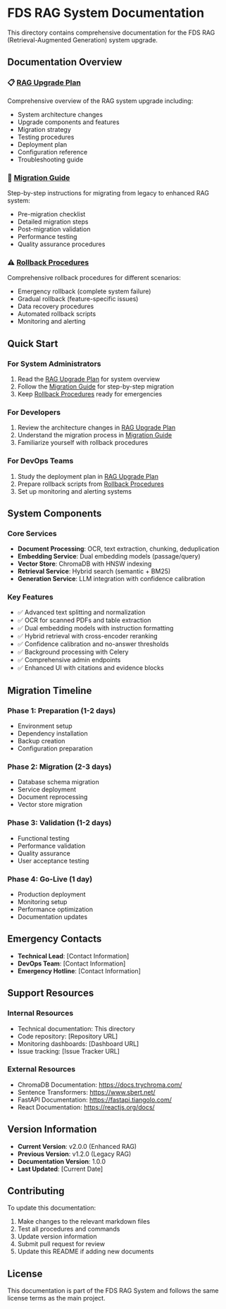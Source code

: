 # FDS RAG System Documentation

This directory contains comprehensive documentation for the FDS RAG (Retrieval-Augmented Generation) system upgrade.

## Documentation Overview

### 📋 [RAG Upgrade Plan](RAG_UPGRADE_PLAN.md)
Comprehensive overview of the RAG system upgrade including:
- System architecture changes
- Upgrade components and features
- Migration strategy
- Testing procedures
- Deployment plan
- Configuration reference
- Troubleshooting guide

### 🔄 [Migration Guide](MIGRATION_GUIDE.md)
Step-by-step instructions for migrating from legacy to enhanced RAG system:
- Pre-migration checklist
- Detailed migration steps
- Post-migration validation
- Performance testing
- Quality assurance procedures

### ⚠️ [Rollback Procedures](ROLLBACK_PROCEDURES.md)
Comprehensive rollback procedures for different scenarios:
- Emergency rollback (complete system failure)
- Gradual rollback (feature-specific issues)
- Data recovery procedures
- Automated rollback scripts
- Monitoring and alerting

## Quick Start

### For System Administrators
1. Read the [RAG Upgrade Plan](RAG_UPGRADE_PLAN.md) for system overview
2. Follow the [Migration Guide](MIGRATION_GUIDE.md) for step-by-step migration
3. Keep [Rollback Procedures](ROLLBACK_PROCEDURES.md) ready for emergencies

### For Developers
1. Review the architecture changes in [RAG Upgrade Plan](RAG_UPGRADE_PLAN.md)
2. Understand the migration process in [Migration Guide](MIGRATION_GUIDE.md)
3. Familiarize yourself with rollback procedures

### For DevOps Teams
1. Study the deployment plan in [RAG Upgrade Plan](RAG_UPGRADE_PLAN.md)
2. Prepare rollback scripts from [Rollback Procedures](ROLLBACK_PROCEDURES.md)
3. Set up monitoring and alerting systems

## System Components

### Core Services
- **Document Processing**: OCR, text extraction, chunking, deduplication
- **Embedding Service**: Dual embedding models (passage/query)
- **Vector Store**: ChromaDB with HNSW indexing
- **Retrieval Service**: Hybrid search (semantic + BM25)
- **Generation Service**: LLM integration with confidence calibration

### Key Features
- ✅ Advanced text splitting and normalization
- ✅ OCR for scanned PDFs and table extraction
- ✅ Dual embedding models with instruction formatting
- ✅ Hybrid retrieval with cross-encoder reranking
- ✅ Confidence calibration and no-answer thresholds
- ✅ Background processing with Celery
- ✅ Comprehensive admin endpoints
- ✅ Enhanced UI with citations and evidence blocks

## Migration Timeline

### Phase 1: Preparation (1-2 days)
- Environment setup
- Dependency installation
- Backup creation
- Configuration preparation

### Phase 2: Migration (2-3 days)
- Database schema migration
- Service deployment
- Document reprocessing
- Vector store migration

### Phase 3: Validation (1-2 days)
- Functional testing
- Performance validation
- Quality assurance
- User acceptance testing

### Phase 4: Go-Live (1 day)
- Production deployment
- Monitoring setup
- Performance optimization
- Documentation updates

## Emergency Contacts

- **Technical Lead**: [Contact Information]
- **DevOps Team**: [Contact Information]
- **Emergency Hotline**: [Contact Information]

## Support Resources

### Internal Resources
- Technical documentation: This directory
- Code repository: [Repository URL]
- Monitoring dashboards: [Dashboard URL]
- Issue tracking: [Issue Tracker URL]

### External Resources
- ChromaDB Documentation: https://docs.trychroma.com/
- Sentence Transformers: https://www.sbert.net/
- FastAPI Documentation: https://fastapi.tiangolo.com/
- React Documentation: https://reactjs.org/docs/

## Version Information

- **Current Version**: v2.0.0 (Enhanced RAG)
- **Previous Version**: v1.2.0 (Legacy RAG)
- **Documentation Version**: 1.0.0
- **Last Updated**: [Current Date]

## Contributing

To update this documentation:
1. Make changes to the relevant markdown files
2. Test all procedures and commands
3. Update version information
4. Submit pull request for review
5. Update this README if adding new documents

## License

This documentation is part of the FDS RAG System and follows the same license terms as the main project.
